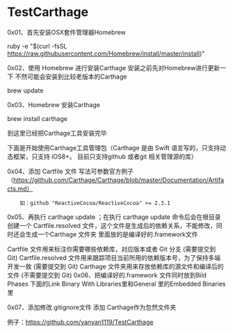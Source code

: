# TestCarthage

0x01、首先安装OSX套件管理器Homebrew

ruby -e "$(curl -fsSL https://raw.githubusercontent.com/Homebrew/install/master/install)" 



0x02、使用 Homebrew 进行安装Carthage 安装之前先对Homebrew进行更新一下 不然可能会安装到比较老版本的Carthage

brew update



0x03、Homebrew 安装Carthage

brew install carthage



 到这里已经把Carthage工具安装完毕 

 下面是开始使用Carthage工具管理包（Carthage 是由 Swift 语言写的，只支持动态框架，只支持 iOS8+。 目前只支持github 或者git 相关管理源的库）

0x04、添加 Cartfile 文件 写法可参数官方例子 （https://github.com/Carthage/Carthage/blob/master/Documentation/Artifacts.md）

        如：github "ReactiveCocoa/ReactiveCocoa" >= 2.3.1

0x05、再执行 carthage update ；在执行 carthage update 命令后会在根目录创建一个 Cartfile.resolved 文件，这个文件是生成后的依赖关系，不能修改，同时还会生成一个Carthage 文件夹 里面放的是编译好的.framework文件



Cartfile 文件用来标注你需要哪些依赖库，对应版本或者 Git 分支 (需要提交到 Git)
Cartfile.resolved 文件用来跟踪项目当前所用的依赖版本号，为了保持多端开发一致 (需要提交到 Git)
Carthage 文件夹用来存放依赖库的源文件和编译后的文件 (不需要提交到 Git)
0x06、把编译好的.framework 文件同时放到Bild Phases 下面的Link Binary With Libraries里和General 里的Embedded Binaries里

0x07、添加修改.gitignore文件  添加 Carthage作为忽然文件夹 



例子：https://github.com/yanyan1119/TestCarthage

